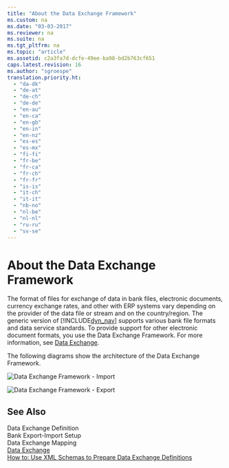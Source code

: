 ```yaml
---
title: "About the Data Exchange Framework"
ms.custom: na
ms.date: "03-03-2017"
ms.reviewer: na
ms.suite: na
ms.tgt_pltfrm: na
ms.topic: "article"
ms.assetid: c2a3fa7d-dcfe-49ee-ba98-bd2b763cf651
caps.latest.revision: 16
ms.author: "sgroespe"
translation.priority.ht: 
  - "da-dk"
  - "de-at"
  - "de-ch"
  - "de-de"
  - "en-au"
  - "en-ca"
  - "en-gb"
  - "en-in"
  - "en-nz"
  - "es-es"
  - "es-mx"
  - "fi-fi"
  - "fr-be"
  - "fr-ca"
  - "fr-ch"
  - "fr-fr"
  - "is-is"
  - "it-ch"
  - "it-it"
  - "nb-no"
  - "nl-be"
  - "nl-nl"
  - "ru-ru"
  - "sv-se"
---
```

# About the Data Exchange Framework
The format of files for exchange of data in bank files, electronic documents, currency exchange rates, and other with ERP systems vary depending on the provider of the data file or stream and on the country\/region. The generic version of [!INCLUDE[dyn_nav](../../ApplicationDesign/includes/dyn_nav_md.md)] supports various bank file formats and data service standards. To provide support for other electronic document formats, you use the Data Exchange Framework. For more information, see [Data Exchange](../../BusinessFunctionality/DataExchange/data-exchange.md).  
  
 The following diagrams show the architecture of the Data Exchange Framework.  
  
 ![Data Exchange Framework &#45; Import](../../BusinessFunctionality/DataExchange/media/nav_dataexchangeframework_import.png "NAV\_DataExchangeFramework\_Import")  
  
 ![Data Exchange Framework &#45; Export](../../BusinessFunctionality/DataExchange/media/nav_dataexchangeframework_export.png "NAV\_DataExchangeFramework\_Export")  
  
## See Also  
 Data Exchange Definition   
 Bank Export\-Import Setup   
 Data Exchange Mapping   
 [Data Exchange](../../BusinessFunctionality/DataExchange/data-exchange.md)   
 [How to: Use XML Schemas to Prepare Data Exchange Definitions](../../BusinessFunctionality/DataExchange/how-to-use-xml-schemas-to-prepare-data-exchange-definitions.md)